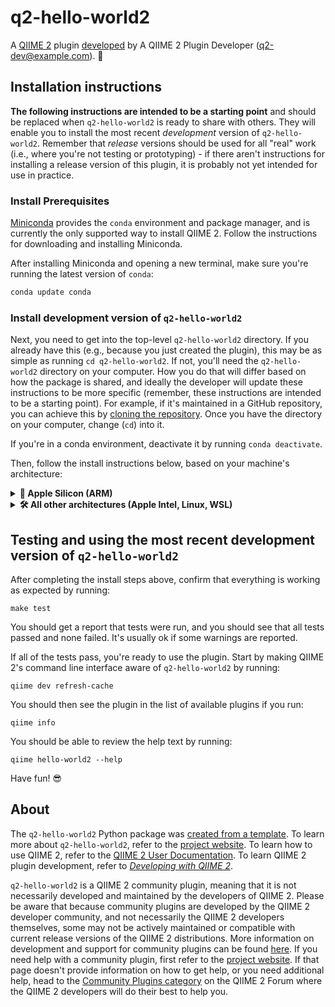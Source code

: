 # q2-hello-world2

A [QIIME 2](https://qiime2.org) plugin [developed](https://develop.qiime2.org) by A QIIME 2 Plugin Developer (q2-dev@example.com). 🔌

## Installation instructions

**The following instructions are intended to be a starting point** and should be replaced when `q2-hello-world2` is ready to share with others.
They will enable you to install the most recent *development* version of `q2-hello-world2`.
Remember that *release* versions should be used for all "real" work (i.e., where you're not testing or prototyping) - if there aren't instructions for installing a release version of this plugin, it is probably not yet intended for use in practice.

### Install Prerequisites

[Miniconda](https://conda.io/miniconda.html) provides the `conda` environment and package manager, and is currently the only supported way to install QIIME 2.
Follow the instructions for downloading and installing Miniconda.

After installing Miniconda and opening a new terminal, make sure you're running the latest version of `conda`:

```bash
conda update conda
```

###  Install development version of `q2-hello-world2`

Next, you need to get into the top-level `q2-hello-world2` directory.
If you already have this (e.g., because you just created the plugin), this may be as simple as running `cd q2-hello-world2`.
If not, you'll need the `q2-hello-world2` directory on your computer.
How you do that will differ based on how the package is shared, and ideally the developer will update these instructions to be more specific (remember, these instructions are intended to be a starting point).
For example, if it's maintained in a GitHub repository, you can achieve this by [cloning the repository](https://docs.github.com/en/repositories/creating-and-managing-repositories/cloning-a-repository).
Once you have the directory on your computer, change (`cd`) into it.

If you're in a conda environment, deactivate it by running `conda deactivate`.


Then, follow the install instructions below, based on your machine's architecture:

<details>
<summary><strong>🍏&nbsp;Apple Silicon (ARM)</strong></summary>
<p>&nbsp;</p>

Start by creating a new conda environment:

```shell
CONDA_SUBDIR=osx-64 conda env create -n q2-hello-world2-dev --file ./environment-files/q2-hello-world2-qiime2-tiny-dev.yml
```

After this completes, activate the new environment you created by running:

```shell
conda activate q2-hello-world2-dev
```

Once this new environment has been activated, update your conda config to set the subdir to osx-64:

```shell
conda config --env --set subdir osx-64
```

Finally, run:

```shell
make install
```
</details>

<details>
<summary><strong>🛠&nbsp;All other architectures (Apple Intel, Linux, WSL)</strong></summary>
<p>&nbsp;</p>

Start by creating a new conda environment:

```shell
conda env create -n q2-hello-world2-dev --file ./environment-files/q2-hello-world2-qiime2-tiny-dev.yml
```

After this completes, activate the new environment you created by running:

```shell
conda activate q2-hello-world2-dev
```

Finally, run:

```shell
make install
```
</details>

## Testing and using the most recent development version of `q2-hello-world2`

After completing the install steps above, confirm that everything is working as expected by running:

```shell
make test
```

You should get a report that tests were run, and you should see that all tests passed and none failed.
It's usually ok if some warnings are reported.

If all of the tests pass, you're ready to use the plugin.
Start by making QIIME 2's command line interface aware of `q2-hello-world2` by running:

```shell
qiime dev refresh-cache
```

You should then see the plugin in the list of available plugins if you run:

```shell
qiime info
```

You should be able to review the help text by running:

```shell
qiime hello-world2 --help
```

Have fun! 😎

## About

The `q2-hello-world2` Python package was [created from a template](https://develop.qiime2.org/en/latest/plugins/tutorials/create-from-template.html).
To learn more about `q2-hello-world2`, refer to the [project website](https://example.com).
To learn how to use QIIME 2, refer to the [QIIME 2 User Documentation](https://docs.qiime2.org).
To learn QIIME 2 plugin development, refer to [*Developing with QIIME 2*](https://develop.qiime2.org).

`q2-hello-world2` is a QIIME 2 community plugin, meaning that it is not necessarily developed and maintained by the developers of QIIME 2.
Please be aware that because community plugins are developed by the QIIME 2 developer community, and not necessarily the QIIME 2 developers themselves, some may not be actively maintained or compatible with current release versions of the QIIME 2 distributions.
More information on development and support for community plugins can be found [here](https://library.qiime2.org).
If you need help with a community plugin, first refer to the [project website](https://example.com).
If that page doesn't provide information on how to get help, or you need additional help, head to the [Community Plugins category](https://forum.qiime2.org/c/community-contributions/community-plugins/14) on the QIIME 2 Forum where the QIIME 2 developers will do their best to help you.
